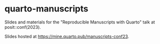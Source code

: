 # quarto-manuscripts

Slides and materials for the "Reproducible Manuscripts with Quarto" talk at posit::conf(2023).

Slides hosted at https://mine.quarto.pub/manuscripts-conf23.
